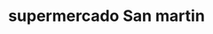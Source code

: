---
title: "supermercado San martin"
url: /comuna-7-robledo/supermercado-san-martin/
shop: Supermarkt
---